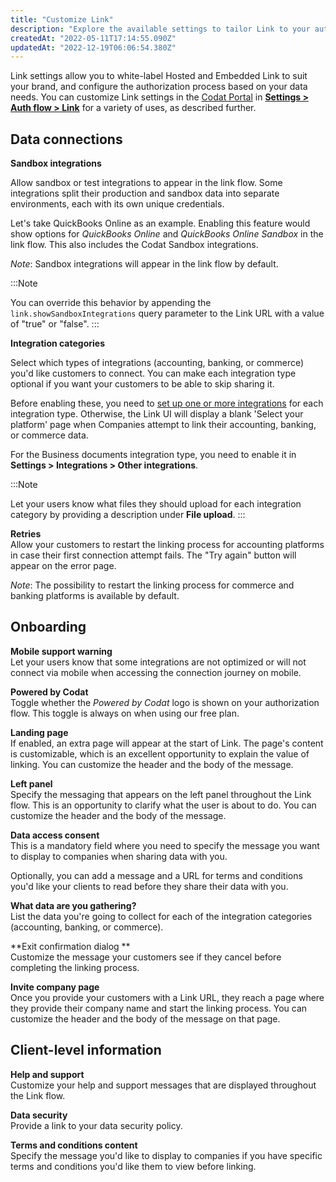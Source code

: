 ```yaml
---
title: "Customize Link"
description: "Explore the available settings to tailor Link to your authorization journey's needs"
createdAt: "2022-05-11T17:14:55.090Z"
updatedAt: "2022-12-19T06:06:54.380Z"
---
```


Link settings allow you to white-label Hosted and Embedded Link to suit your brand, and configure the authorization process based on your data needs. You can customize Link settings in the [Codat Portal](https://app.codat.io) in [**Settings > Auth flow > Link**](https://app.codat.io/settings/link-settings) for a variety of uses, as described further.

## Data connections

**Sandbox integrations**

Allow sandbox or test integrations to appear in the link flow. Some integrations split their production and sandbox data into separate environments, each with its own unique credentials.

Let's take QuickBooks Online as an example. Enabling this feature would show options for _QuickBooks Online_ and _QuickBooks Online Sandbox_ in the link flow. This also includes the Codat Sandbox integrations.

_Note_: Sandbox integrations will appear in the link flow by default.

:::Note

You can override this behavior by appending the `link.showSandboxIntegrations` query parameter to the Link URL with a value of "true" or "false".
:::

**Integration categories**

Select which types of integrations (accounting, banking, or commerce) you'd like customers to connect. You can make each integration type optional if you want your customers to be able to skip sharing it.

Before enabling these, you need to [set up one or more integrations](/core-integrations) for each integration type. Otherwise, the Link UI will display a blank 'Select your platform' page when Companies attempt to link their accounting, banking, or commerce data.

For the Business documents integration type, you need to enable it in **Settings > Integrations > Other integrations**.

:::Note

Let your users know what files they should upload for each integration category by providing a description under **File upload**.
:::

**Retries**  
Allow your customers to restart the linking process for accounting platforms in case their first connection attempt fails. The "Try again" button will appear on the error page.

_Note_: The possibility to restart the linking process for commerce and banking platforms is available by default.

## Onboarding

**Mobile support warning**  
Let your users know that some integrations are not optimized or will not connect via mobile when accessing the connection journey on mobile.

**Powered by Codat**  
Toggle whether the _Powered by Codat_ logo is shown on your authorization flow. This toggle is always on when using our free plan.

**Landing page**  
If enabled, an extra page will appear at the start of Link. The page's content is customizable, which is an excellent opportunity to explain the value of linking. You can customize the header and the body of the message.

**Left panel**  
Specify the messaging that appears on the left panel throughout the Link flow. This is an opportunity to clarify what the user is about to do. You can customize the header and the body of the message.

**Data access consent**  
This is a mandatory field where you need to specify the message you want to display to companies when sharing data with you.

Optionally, you can add a message and a URL for terms and conditions you'd like your clients to read before they share their data with you.

**What data are you gathering?**  
List the data you're going to collect for each of the integration categories (accounting, banking, or commerce).

**Exit confirmation dialog **  
Customize the message your customers see if they cancel before completing the linking process.

**Invite company page**  
Once you provide your customers with a Link URL, they reach a page where they provide their company name and start the linking process. You can customize the header and the body of the message on that page.

## Client-level information

**Help and support**  
Customize your help and support messages that are displayed throughout the Link flow.

**Data security**  
Provide a link to your data security policy.

**Terms and conditions content**  
Specify the message you'd like to display to companies if you have specific terms and conditions you'd like them to view before linking.
